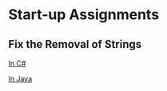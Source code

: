 # Start-up Assignments

## Fix the Removal of Strings

[In C#](https://classroom.github.com/a/tjq24Q7q)

[In Java](https://classroom.github.com/a/UCFaGac5)
